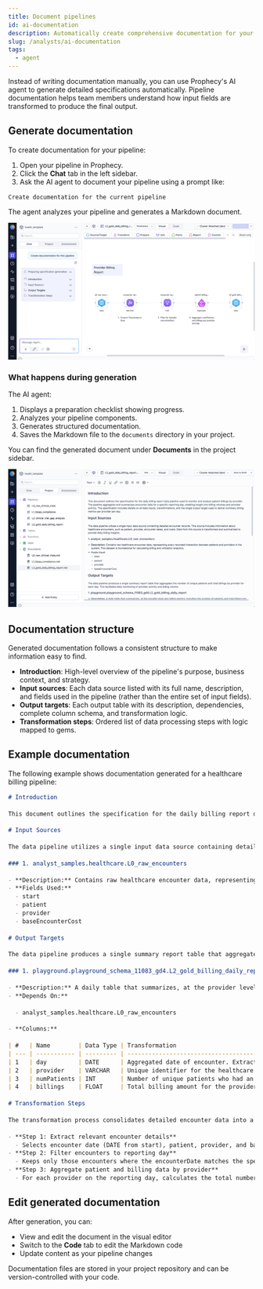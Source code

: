 ```yaml
---
title: Document pipelines
id: ai-documentation
description: Automatically create comprehensive documentation for your data pipelines using Prophecy's AI agent
slug: /analysts/ai-documentation
tags:
  - agent
---
```


Instead of writing documentation manually, you can use Prophecy's AI agent to generate detailed specifications automatically. Pipeline documentation helps team members understand how input fields are transformed to produce the final output.

## Generate documentation

To create documentation for your pipeline:

1. Open your pipeline in Prophecy.
1. Click the **Chat** tab in the left sidebar.
1. Ask the AI agent to document your pipeline using a prompt like:

```
Create documentation for the current pipeline
```

The agent analyzes your pipeline and generates a Markdown document.

![Ask agent to generate documentation](img/agent-generate-docs.png)

### What happens during generation

The AI agent:

1. Displays a preparation checklist showing progress.
1. Analyzes your pipeline components.
1. Generates structured documentation.
1. Saves the Markdown file to the `documents` directory in your project.

You can find the generated document under **Documents** in the project sidebar.

![Generated documentation](img/agent-docs-list.png)

## Documentation structure

Generated documentation follows a consistent structure to make information easy to find.

- **Introduction**: High-level overview of the pipeline's purpose, business context, and strategy.
- **Input sources**: Each data source listed with its full name, description, and fields used in the pipeline (rather than the entire set of input fields).
- **Output targets**: Each output table with its description, dependencies, complete column schema, and transformation logic.
- **Transformation steps**: Ordered list of data processing steps with logic mapped to gems.

## Example documentation

The following example shows documentation generated for a healthcare billing pipeline:

```markdown
# Introduction

This document outlines the specification for the daily billing report data pipeline used to monitor and analyze patient billings by provider. The pipeline aggregates and summarizes encounter data for a specific reporting day, enabling insight into billing volumes and provider activity. The specification includes details on all data inputs, transformations, and the single output target used to deliver summary billing metrics per provider per day.

# Input Sources

The data pipeline utilizes a single input data source containing detailed encounter records. This source includes information about healthcare encounters, such as patient, provider, encounter dates, and costs. Data from this source is transformed and summarized to provide daily billing insights.

### 1. analyst_samples.healthcare.L0_raw_encounters

- **Description:** Contains raw healthcare encounter data, representing every recorded interaction between patients and providers in the system. This dataset is foundational for calculating billing and utilization analytics.
- **Fields Used:**
  - start
  - patient
  - provider
  - baseEncounterCost

# Output Targets

The data pipeline produces a single summary report table that aggregates the number of unique patients and total billings by provider for each day. This facilitates daily monitoring of provider activity and billing volume.

### 1. playground.playground_schema_11083_gd4.L2_gold_billing_daily_report

- **Description:** A daily table that summarizes, at the provider level, key billing metrics, including the number of patients and total billed cost for all encounters occurring on a specified date. Enables daily operational analysis for healthcare providers.
- **Depends On:**

  - analyst_samples.healthcare.L0_raw_encounters

- **Columns:**

| #   | Name        | Data Type | Transformation                                                                                                                                                 |
| --- | ----------- | --------- | -------------------------------------------------------------------------------------------------------------------------------------------------------------- |
| 1   | day         | DATE      | Aggregated date of encounter. Extracted as DATE from the start field of analyst_samples.healthcare.L0_raw_encounters and filtered to match the execution date. |
| 2   | provider    | VARCHAR   | Unique identifier for the healthcare provider. Directly taken from the provider field in analyst_samples.healthcare.L0_raw_encounters.                         |
| 3   | numPatients | INT       | Number of unique patients who had an encounter with the provider on the given day. Computed as COUNT(patient) grouped by day and provider.                     |
| 4   | billings    | FLOAT     | Total billing amount for the provider on the given day. Computed as SUM(baseEncounterCost) grouped by day and provider.                                        |

# Transformation Steps

The transformation process consolidates detailed encounter data into a meaningful daily summary, aiding business users in tracking daily billing activity across all providers.

- **Step 1: Extract relevant encounter details**
  - Selects encounter date (DATE from start), patient, provider, and base encounter cost from analyst_samples.healthcare.L0_raw_encounters.
- **Step 2: Filter encounters to reporting day**
  - Keeps only those encounters where the encounterDate matches the specified executionDate variable, ensuring daily analysis.
- **Step 3: Aggregate patient and billing data by provider**
  - For each provider on the reporting day, calculates the total number of patient encounters and sums the total billed amount by grouping on the encounter date and provider fields.
```

## Edit generated documentation

After generation, you can:

- View and edit the document in the visual editor
- Switch to the **Code** tab to edit the Markdown code
- Update content as your pipeline changes

Documentation files are stored in your project repository and can be version-controlled with your code.
